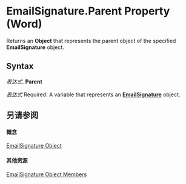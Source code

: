 
# EmailSignature.Parent Property (Word)

Returns an  **Object** that represents the parent object of the specified **EmailSignature** object.


## Syntax

 _表达式_. **Parent**

 _表达式_ Required. A variable that represents an **[EmailSignature](9d641321-d52b-ab9a-4117-6f9e11dedbba.md)** object.


## 另请参阅


#### 概念


[EmailSignature Object](9d641321-d52b-ab9a-4117-6f9e11dedbba.md)
#### 其他资源


[EmailSignature Object Members](http://msdn.microsoft.com/library/1cfb3a37-3304-6520-aac4-8631ae924184%28Office.15%29.aspx)